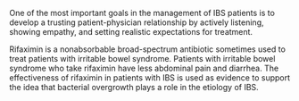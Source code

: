 One of the most important goals in the management of IBS patients is to develop a trusting patient-physician relationship by actively listening, showing empathy, and setting realistic expectations for treatment.

Rifaximin is a nonabsorbable broad-spectrum antibiotic sometimes used to treat patients with irritable bowel syndrome. Patients with irritable bowel syndrome who take rifaximin have less abdominal pain and diarrhea. The effectiveness of rifaximin in patients with IBS is used as evidence to support the idea that bacterial overgrowth plays a role in the etiology of IBS.